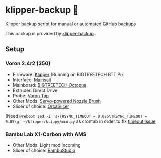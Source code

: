 # klipper-backup 💾 
Klipper backup script for manual or automated GitHub backups

This backup is provided by [klipper-backup](https://github.com/Staubgeborener/klipper-backup).

## Setup
### Voron 2.4r2 (350)
* Firmware: [Klipper](https://www.klipper3d.org/) (Running on BIGTREETECH BTT Pi)
* Interface: [Mainsail](https://docs.mainsail.xyz/)
* Mainboard: [BIGTREETECH Octopus](https://bigtree-tech.com)
* Extruder: Direct Drive
* Probe: [Voron Tap](https://github.com/VoronDesign/Voron-Tap)
* Other Mods: [Servo-powered Nozzle Brush](https://github.com/tronfu/Voron-Mods/tree/main/Servo_Nozzle_Brush)
* Slicer of choice: [OrcaSlicer](https://github.com/SoftFever/OrcaSlicer)

(Need `@reboot sed -i 's\TRSYNC_TIMEOUT = 0.025\TRSYNC_TIMEOUT = 0.05\g' ~/klipper/klippy/mcu.py` as crontab in order to fix [timeout issue](https://canbus.esoterical.online/troubleshooting/timeout_during_homing_probing.html)

### Bambu Lab X1-Carbon with AMS
* Other Mods: Light mod incoming
* Slicer of choice: [BambuStudio](https://github.com/bambulab/BambuStudio) 
